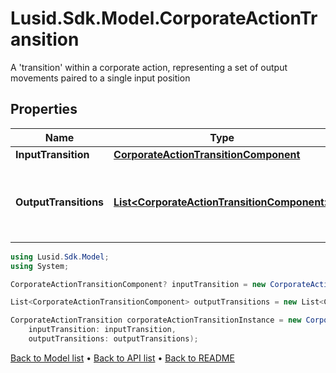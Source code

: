 # Lusid.Sdk.Model.CorporateActionTransition
A 'transition' within a corporate action, representing a set of output movements paired to a single input position

## Properties

Name | Type | Description | Notes
------------ | ------------- | ------------- | -------------
**InputTransition** | [**CorporateActionTransitionComponent**](CorporateActionTransitionComponent.md) |  | [optional] 
**OutputTransitions** | [**List&lt;CorporateActionTransitionComponent&gt;**](CorporateActionTransitionComponent.md) | What will be generated relative to the input transition | [optional] 

```csharp
using Lusid.Sdk.Model;
using System;

CorporateActionTransitionComponent? inputTransition = new CorporateActionTransitionComponent();

List<CorporateActionTransitionComponent> outputTransitions = new List<CorporateActionTransitionComponent>();

CorporateActionTransition corporateActionTransitionInstance = new CorporateActionTransition(
    inputTransition: inputTransition,
    outputTransitions: outputTransitions);
```

[Back to Model list](../README.md#documentation-for-models) &#8226; [Back to API list](../README.md#documentation-for-api-endpoints) &#8226; [Back to README](../README.md)
